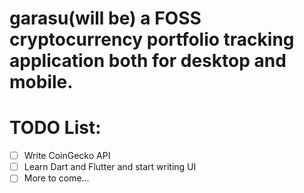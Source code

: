 # garasu(will be) a FOSS cryptocurrency portfolio tracking application both for desktop and mobile.
# TODO List:
- [ ] Write CoinGecko API
- [ ] Learn Dart and Flutter and start writing UI
- [ ] More to come...
